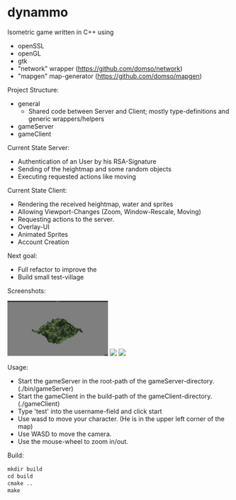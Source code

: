 # dynammo

Isometric game written in C++ using
- openSSL
- openGL
- gtk
- "network" wrapper (https://github.com/domso/network)
- "mapgen" map-generator (https://github.com/domso/mapgen)

Project Structure:
- general
    - Shared code between Server and Client; mostly type-definitions and generic wrappers/helpers
- gameServer
- gameClient

Current State Server:
- Authentication of an User by his RSA-Signature
- Sending of the heightmap and some random objects
- Executing requested actions like moving

Current State Client:
- Rendering the received heightmap, water  and sprites
- Allowing Viewport-Changes (Zoom, Window-Rescale, Moving)
- Requesting actions to the server.
- Overlay-UI
- Animated Sprites
- Account Creation

Next goal:
- Full refactor to improve the
- Build small test-village

Screenshots:
<p float="left">
  <img src="/gameClient/res/Screenshots/full.png" width="45%"/>
  <img src="/gameClient/res/Screenshots/small.png" width="45%"/>
  <img src="/gameClient/res/Screenshots/water.png" width="45%"/>
</p>

Usage:
- Start the gameServer in the root-path of the gameServer-directory. (./bin/gameServer)
- Start the gameClient in the build-path of the gameClient-directory. (./gameClient)
- Type 'test' into the username-field and click start
- Use wasd to move your character. (He is in the upper left corner of the map)
- Use WASD to move the camera.
- Use the mouse-wheel to zoom in/out.

Build:
```
mkdir build
cd build
cmake ..
make
```


